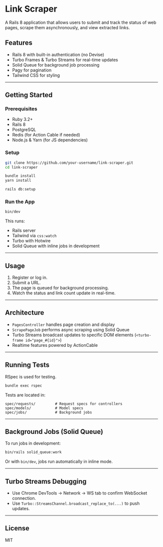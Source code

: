 # Link Scraper

A Rails 8 application that allows users to submit and track the status of web pages, scrape them asynchronously, and view extracted links.

## Features

- Rails 8 with built-in authentication (no Devise)
- Turbo Frames & Turbo Streams for real-time updates
- Solid Queue for background job processing
- Pagy for pagination
- Tailwind CSS for styling

---

## Getting Started

### Prerequisites

- Ruby 3.2+
- Rails 8
- PostgreSQL
- Redis (for Action Cable if needed)
- Node.js & Yarn (for JS dependencies)

### Setup

```bash
git clone https://github.com/your-username/link-scraper.git
cd link-scraper

bundle install
yarn install

rails db:setup
```

### Run the App

```bash
bin/dev
```

This runs:

- Rails server
- Tailwind via `css:watch`
- Turbo with Hotwire
- Solid Queue with inline jobs in development

---

## Usage

1. Register or log in.
2. Submit a URL.
3. The page is queued for background processing.
4. Watch the status and link count update in real-time.

---

## Architecture

- `PagesController` handles page creation and display
- `ScrapePageJob` performs async scraping using Solid Queue
- Turbo Streams broadcast updates to specific DOM elements (`<turbo-frame id="page_#{id}">`)
- Realtime features powered by ActionCable

---

## Running Tests

RSpec is used for testing.

```bash
bundle exec rspec
```

Tests are located in:

```
spec/requests/         # Request specs for controllers
spec/models/           # Model specs
spec/jobs/             # Background jobs
```

---

## Background Jobs (Solid Queue)

To run jobs in development:

```bash
bin/rails solid_queue:work
```

Or with `bin/dev`, jobs run automatically in inline mode.

---

## Turbo Streams Debugging

- Use Chrome DevTools → Network → WS tab to confirm WebSocket connection.
- Use `Turbo::StreamsChannel.broadcast_replace_to(...)` to push updates.

---

## License

MIT
